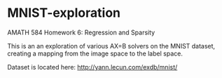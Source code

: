 # MNIST-exploration
AMATH 584 Homework 6: Regression and Sparsity

This is an an exploration of various AX=B solvers on the MNIST dataset, creating a mapping from the image space to the label space.

Dataset is located here: http://yann.lecun.com/exdb/mnist/
